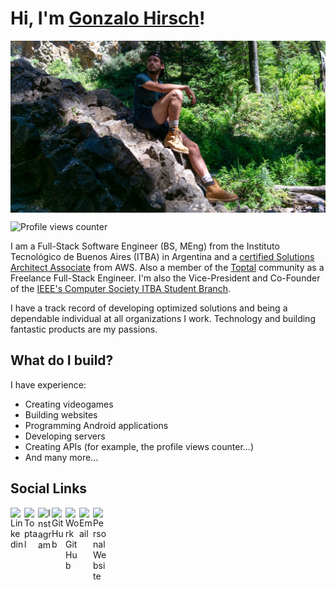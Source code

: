 # Hi, I'm [Gonzalo Hirsch](https://github.com/GonzaloHirsch)!

<img align="center" alt="Gonzalo Hirsch | Cover" src="https://github.com/GonzaloHirsch/GonzaloHirsch/blob/master/resources/cover.jpg" />

![Profile views counter](https://views.gonzalohirsch.com/gh?user=GonzaloHirsch&color=blue)

I am a Full-Stack Software Engineer (BS, MEng) from the Instituto Tecnológico de Buenos Aires (ITBA) in Argentina and a [certified Solutions Architect Associate](https://www.credly.com/badges/9bcea4aa-826b-46c9-a711-64f5f314aeab/public_url) from AWS. Also a member of the [Toptal](https://www.toptal.com/resume/gonzalo-hirsch) community as a Freelance Full-Stack Engineer. I'm also the Vice-President and Co-Founder of the [IEEE's Computer Society ITBA Student Branch](https://csitba.web.app/).

I have a track record of developing optimized solutions and being a dependable individual at all organizations I work. Technology and building fantastic products are my passions.

## What do I build?

I have experience:
 - Creating videogames
 - Building websites
 - Programming Android applications
 - Developing servers
 - Creating APIs (for example, the profile views counter...)
 - And many more...

## Social Links

<a href="https://www.linkedin.com/in/gonzalo-hirsch/">
  <img align="left" alt="Linkedin" width="22px" src="https://cdn.jsdelivr.net/npm/simple-icons@3.3.0/icons/linkedin.svg" />
</a>
<a href="https://www.toptal.com/resume/gonzalo-hirsch">
  <img align="left" alt="Toptal" width="22px" src="https://cdn.jsdelivr.net/npm/simple-icons@3.3.0/icons/toptal.svg" />
</a>
<a href="https://www.instagram.com/gonzalohirsch/?hl=en">
  <img align="left" alt="Instagram" width="22px" src="https://cdn.jsdelivr.net/npm/simple-icons@3.3.0/icons/instagram.svg" />
</a>
<a href="https://github.com/GonzaloHirsch">
  <img align="left" alt="GitHub" width="22px" src="https://cdn.jsdelivr.net/npm/simple-icons@3.3.0/icons/github.svg" />
</a>
<a href="https://github.com/GonzaloHirschToptal">
  <img align="left" alt="Work GitHub" width="22px" src="https://cdn.jsdelivr.net/npm/simple-icons@3.3.0/icons/github.svg" />
</a>
<a href="mailto:hirschgonzalo@gmail.com">
  <img align="left" alt="Email" width="22px" src="https://cdn.jsdelivr.net/npm/simple-icons@3.3.0/icons/gmail.svg" />
</a>
<a href="https://gonzalohirsch.com/">
  <img align="left" alt="Personal Website" width="22px" src="https://cdn.jsdelivr.net/npm/simple-icons@3.3.0/icons/about-dot-me.svg" />
</a>
</br>
